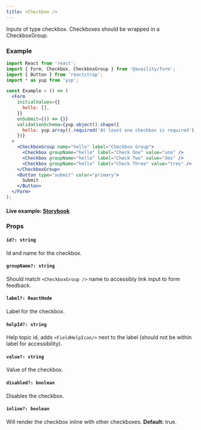 ```yaml
---
title: <Checkbox />
---
```


Inputs of type checkbox. Checkboxes should be wrapped in a CheckboxGroup.

### Example

```jsx
import React from 'react';
import { Form, Checkbox, CheckboxGroup } from '@availity/form';
import { Button } from 'reactstrap';
import * as yup from 'yup';

const Example = () => (
  <Form
    initialValues={{
      hello: [],
    }}
    onSubmit={() => {}}
    validationSchema={yup.object().shape({
      hello: yup.array().required('At least one checkbox is required'),
    })}
  >
    <CheckboxGroup name="hello" label="Checkbox Group">
      <Checkbox groupName="hello" label="Check One" value="uno" />
      <Checkbox groupName="hello" label="Check Two" value="dos" />
      <Checkbox groupName="hello" label="Check Three" value="tres" />
    </CheckboxGroup>
    <Button type="submit" color="primary">
      Submit
    </Button>
  </Form>
);
```

#### Live example: [Storybook](https://availity.github.io/availity-react/storybook/?path=/story/formik-form--checkbox)

### Props

#### `id?: string`

Id and name for the checkbox.

#### `groupName?: string`

Should match `<CheckboxGroup />` name to accessibly link input to form feedback.

#### `label?: ReactNode`

Label for the checkbox.

#### `helpId?: string`

Help topic id, adds `<FieldHelpIcon/>` next to the label (should not be within label for accessibility).

#### `value?: string`

Value of the checkbox.

#### `disabled?: boolean`

Disables the checkbox.

#### `inline?: boolean`

Will render the checkbox inline with other checkboxes. **Default:** true.
